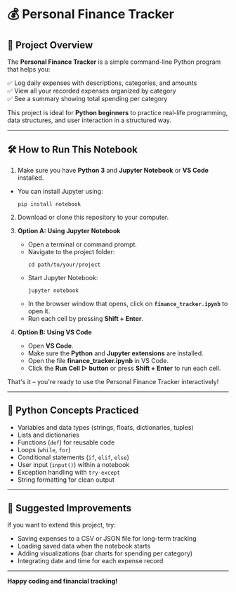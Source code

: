 # 💰 Personal Finance Tracker

## 📖 Project Overview

The **Personal Finance Tracker** is a simple command-line Python program that helps you:

✅ Log daily expenses with descriptions, categories, and amounts  
✅ View all your recorded expenses organized by category  
✅ See a summary showing total spending per category

This project is ideal for **Python beginners** to practice real-life programming, data structures, and user interaction in a structured way.

---

## 🛠️ How to Run This Notebook

1. Make sure you have **Python 3** and **Jupyter Notebook** or **VS Code** installed.
  - You can install Jupyter using:
       ```
       pip install notebook
       ```
2. Download or clone this repository to your computer.

3. **Option A: Using Jupyter Notebook**
   - Open a terminal or command prompt.
   - Navigate to the project folder:
     ```
     cd path/to/your/project
     ```
   - Start Jupyter Notebook:
     ```
     jupyter notebook
     ```
   - In the browser window that opens, click on **`finance_tracker.ipynb`** to open it.
   - Run each cell by pressing **Shift + Enter**.

4. **Option B: Using VS Code**
   - Open **VS Code**.
   - Make sure the **Python** and **Jupyter extensions** are installed.
   - Open the file **finance_tracker.ipynb** in VS Code.
   - Click the **Run Cell ▷ button** or press **Shift + Enter** to run each cell.

That's it – you're ready to use the Personal Finance Tracker interactively!

---

## 🧠 Python Concepts Practiced

- Variables and data types (strings, floats, dictionaries, tuples)
- Lists and dictionaries
- Functions (`def`) for reusable code
- Loops (`while`, `for`)
- Conditional statements (`if`, `elif`, `else`)
- User input (`input()`) within a notebook
- Exception handling with `try-except`
- String formatting for clean output

---

## 🚀 Suggested Improvements

If you want to extend this project, try:

- Saving expenses to a CSV or JSON file for long-term tracking
- Loading saved data when the notebook starts
- Adding visualizations (bar charts for spending per category)
- Integrating date and time for each expense record

---

**Happy coding and financial tracking!**
